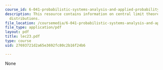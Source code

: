 ```yaml
---
course_id: 6-041-probabilistic-systems-analysis-and-applied-probability-spring-2006
description: This resource contains information on central limit theorem, and binomial
  distributions.
file_location: /coursemedia/6-041-probabilistic-systems-analysis-and-applied-probability-spring-2006/27693721d2a65e3692fc80c2b16f24b6_lec23.pdf
file_type: application/pdf
layout: pdf
title: lec23.pdf
type: course
uid: 27693721d2a65e3692fc80c2b16f24b6

---
```

None